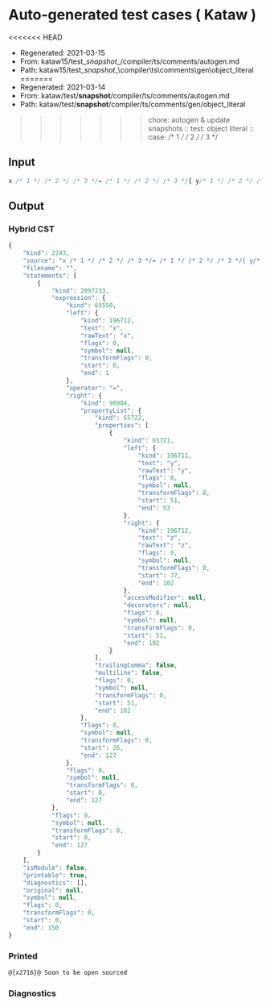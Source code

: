 # Auto-generated test cases ( Kataw )
<<<<<<< HEAD
- Regenerated: 2021-03-15
- From: kataw15/test\__snapshot__/compiler/ts/comments/autogen.md
- Path: kataw15/test\__snapshot__\compiler\ts\comments\gen\object_literal
=======
- Regenerated: 2021-03-14
- From: kataw/test/__snapshot__/compiler/ts/comments/autogen.md
- Path: kataw/test/__snapshot__/compiler/ts/comments/gen/object_literal
>>>>>>> chore: autogen & update snapshots
> :: test: object literal
> :: case: /* 1 */ /* 2 */ /* 3 */
## Input

`````js
x /* 1 */ /* 2 */ /* 3 */= /* 1 */ /* 2 */ /* 3 */{ y/* 1 */ /* 2 */ /* 3 */:/* 1 */ /* 2 */ /* 3 */ z /* 1 */ /* 2 */ /* 3 */}/* 1 */ /* 2 */ /* 3 */
`````

## Output

### Hybrid CST

```javascript
{
    "kind": 2243,
    "source": "x /* 1 */ /* 2 */ /* 3 */= /* 1 */ /* 2 */ /* 3 */{ y/* 1 */ /* 2 */ /* 3 */:/* 1 */ /* 2 */ /* 3 */ z /* 1 */ /* 2 */ /* 3 */}/* 1 */ /* 2 */ /* 3 */",
    "filename": "",
    "statements": [
        {
            "kind": 2097233,
            "expression": {
                "kind": 65550,
                "left": {
                    "kind": 196712,
                    "text": "x",
                    "rawText": "x",
                    "flags": 0,
                    "symbol": null,
                    "transformFlags": 0,
                    "start": 0,
                    "end": 1
                },
                "operator": "=",
                "right": {
                    "kind": 98984,
                    "propertyList": {
                        "kind": 65722,
                        "properties": [
                            {
                                "kind": 65721,
                                "left": {
                                    "kind": 196711,
                                    "text": "y",
                                    "rawText": "y",
                                    "flags": 0,
                                    "symbol": null,
                                    "transformFlags": 0,
                                    "start": 51,
                                    "end": 53
                                },
                                "right": {
                                    "kind": 196712,
                                    "text": "z",
                                    "rawText": "z",
                                    "flags": 0,
                                    "symbol": null,
                                    "transformFlags": 0,
                                    "start": 77,
                                    "end": 102
                                },
                                "accessModifier": null,
                                "decorators": null,
                                "flags": 0,
                                "symbol": null,
                                "transformFlags": 0,
                                "start": 51,
                                "end": 102
                            }
                        ],
                        "trailingComma": false,
                        "multiline": false,
                        "flags": 0,
                        "symbol": null,
                        "transformFlags": 0,
                        "start": 51,
                        "end": 102
                    },
                    "flags": 0,
                    "symbol": null,
                    "transformFlags": 0,
                    "start": 26,
                    "end": 127
                },
                "flags": 0,
                "symbol": null,
                "transformFlags": 0,
                "start": 0,
                "end": 127
            },
            "flags": 0,
            "symbol": null,
            "transformFlags": 0,
            "start": 0,
            "end": 127
        }
    ],
    "isModule": false,
    "printable": true,
    "diagnostics": [],
    "original": null,
    "symbol": null,
    "flags": 0,
    "transformFlags": 0,
    "start": 0,
    "end": 150
}
```

### Printed

```javascript
@{x2716}@ Soon to be open sourced
```

### Diagnostics

```javascript

```

